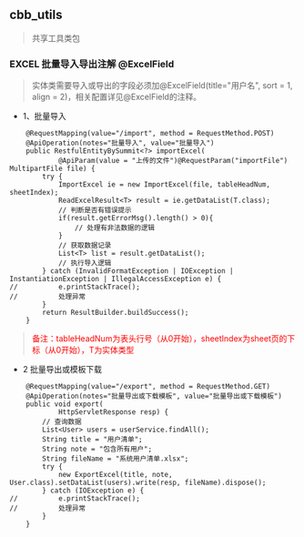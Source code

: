 ## cbb_utils
> 共享工具类包

### EXCEL 批量导入导出注解 @ExcelField   

> 实体类需要导入或导出的字段必须加@ExcelField(title="用户名", sort = 1, align = 2)，相关配置详见@ExcelField的注释。   

- 1、批量导入   

```
	@RequestMapping(value="/import", method = RequestMethod.POST)
	@ApiOperation(notes="批量导入", value="批量导入")
	public RestfulEntityBySummit<?> importExcel(
			@ApiParam(value = "上传的文件")@RequestParam("importFile") MultipartFile file) {
		try {
			ImportExcel ie = new ImportExcel(file, tableHeadNum, sheetIndex);
			ReadExcelResult<T> result = ie.getDataList(T.class);
			// 判断是否有错误提示
			if(result.getErrorMsg().length() > 0){
				// 处理有非法数据的逻辑
			}
			// 获取数据记录
			List<T> list = result.getDataList();
			// 执行导入逻辑
		} catch (InvalidFormatException | IOException | InstantiationException | IllegalAccessException e) {
//			e.printStackTrace();
//			处理异常
		}
		return ResultBuilder.buildSuccess();
	}
```   
> <font color="red">备注：tableHeadNum为表头行号（从0开始），sheetIndex为sheet页的下标（从0开始），T为实体类型</font>   

- 2 批量导出或模板下载   

```
	@RequestMapping(value="/export", method = RequestMethod.GET)
	@ApiOperation(notes="批量导出或下载模板", value="批量导出或下载模板")
	public void export(
			HttpServletResponse resp) {
		// 查询数据
		List<User> users = userService.findAll();
		String title = "用户清单";
		String note = "包含所有用户";
		String fileName = "系统用户清单.xlsx";
		try {
			new ExportExcel(title, note, User.class).setDataList(users).write(resp, fileName).dispose();
		} catch (IOException e) {
//			e.printStackTrace();
//			处理异常
		}
	}
```